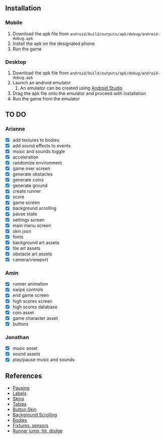 ## Installation

### Mobile
1. Download the apk file from `android/build/outputs/apk/debug/android-debug.apk`
2. Install the apk on the designated phone
3. Run the game

### Desktop
1. Download the apk file from `android/build/outputs/apk/debug/android-debug.apk`
2. Launch an android emulator
    1. An emulator can be created using [Android Studio](https://developer.android.com/studio/)
3. Drag the apk file onto the emulator and proceed with installation
4. Run the game from the emulator

## TO DO
### Arianne
- [x] add textures to bodies
- [x] add sound effects to events
- [x] music and sounds toggle
- [x] acceleration
- [x] randomize environment
- [x] game over screen
- [x] generate obstacles
- [x] generate coins
- [x] generate ground
- [x] create runner
- [x] score
- [x] game screen
- [x] background scrolling
- [x] pause state
- [x] settings screen
- [x] main menu screen
- [x] skin json
- [x] fonts
- [x] background art assets
- [x] tile art assets
- [x] obstacle art assets
- [x] camera/viewport

### Amin
- [x] runner animation
- [x] swipe controls
- [x] end game screen
- [x] high scores screen
- [x] high scores database
- [x] coin asset
- [x] game character asset
- [x] buttons

### Jonathan
- [x] music asset
- [x] sound assets
- [x] play/pause music and sounds

## References

* [Pausing](https://stackoverflow.com/questions/21576181/pause-resume-a-simple-libgdx-game-for-android)
* [Labels](https://libgdx.info/basic-label/)
* [Skins](https://github.com/libgdx/libgdx/wiki/Skin#skin-json)
* [Tables](https://github.com/EsotericSoftware/tablelayout)
* [Button Skin](https://stackoverflow.com/questions/21488311/how-to-create-a-button-in-libgdx)
* [Background Scrolling](https://www.youtube.com/watch?v=UyNm3n1WNAA&list=PLrnO5Pu2zAHKAIjRtTLAXtZKMSA6JWnmf&index=15)
* [Bodies](http://www.iforce2d.net/b2dtut/bodies)
* [Fixtures, sensors](http://box2d.org/manual.pdf)
* [Runner jump, hit, dodge](http://williammora.com/a-running-game-with-libgdx-part-3)